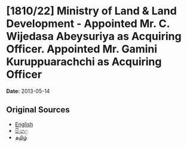 # [1810/22] Ministry of Land & Land Development - Appointed Mr. C. Wijedasa Abeysuriya as Acquiring Officer. Appointed Mr. Gamini Kuruppuarachchi as Acquiring Officer

**Date:** 2013-05-14

## Original Sources

- [English](https://documents.gov.lk/view/extra-gazettes/2013/5/1810-22_E.pdf)
- [සිංහල](https://documents.gov.lk/view/extra-gazettes/2013/5/1810-22_S.pdf)
- [தமிழ்](https://documents.gov.lk/view/extra-gazettes/2013/5/1810-22_T.pdf)
